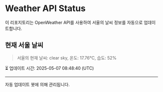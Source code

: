 
# Weather API Status

이 리포지토리는 OpenWeather API를 사용하여 서울의 날씨 정보를 자동으로 업데이트합니다.

## 현재 서울 날씨
> 서울의 현재 날씨: clear sky, 온도: 17.76°C, 습도: 52%

⏳ 업데이트 시간: 2025-05-07 08:48:40 (UTC)

---
자동 업데이트 봇에 의해 관리됩니다.
